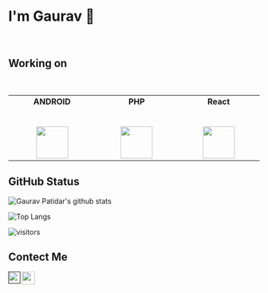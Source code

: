 
# I'm Gaurav 👋
<br>



## Working on

<br>

<table>
  <tbody>
    <tr valign="top">
      <td width="10%" align="center">
        <span><strong>ANDROID</strong></span><br><br><br>
        <img height="64px" src="https://seeklogo.com/images/A/android-logo-9E4539A7DE-seeklogo.com.png">
      </td>
      <td width="10%" align="center">
        <span><strong>PHP</strong></span><br><br><br>
        <img height="64px" src="https://seeklogo.com/images/P/PHP-logo-0B2FDC4529-seeklogo.com.png">
      </td>
      <td width="10%" align="center">
        <span><strong>React</strong></span><br><br><br>
        <img height="64px" src="https://seeklogo.com/images/R/react-logo-7B3CE81517-seeklogo.com.png">
      </td>
  </tbody>
</table>
 
 ## GitHub Status

![Gaurav Patidar's github stats](https://github-readme-stats.vercel.app/api?username=gauravspatidar&show_icons=true&theme=radical)
<br>

![Top Langs](https://github-readme-stats.vercel.app/api/top-langs/?username=gauravspatidar&show_icons=true&theme=radical)
<br>

![visitors](https://visitor-badge.glitch.me/badge?page_id=gauravspatidar.gauravspatidar)
<br>
## Contect Me

<a href="">
    <img align="left" width="24px" src="https://github.com/TheDudeThatCode/TheDudeThatCode/blob/master/Assets/Linkedin.svg" />
  </a>

  <a href="mailto:">
    <img align="left" width="26px" src="https://github.com/TheDudeThatCode/TheDudeThatCode/blob/master/Assets/Gmail.svg" />
  </a>
